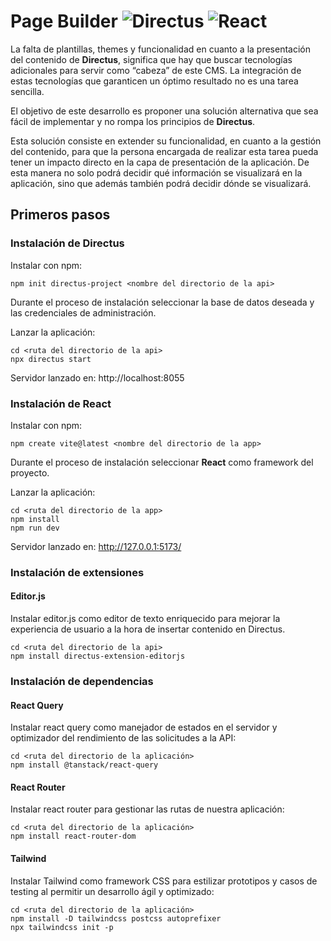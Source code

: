 # Page Builder ![Directus](https://img.shields.io/badge/directus-%2364f.svg?style=for-the-badge&logo=directus&logoColor=white) ![React](https://img.shields.io/badge/react-%2320232a.svg?style=for-the-badge&logo=react&logoColor=%2361DAFB)

La falta de plantillas, themes y funcionalidad en cuanto a la presentación del contenido de **Directus**, significa que hay que buscar tecnologías adicionales para servir como “cabeza” de este CMS. La integración de estas tecnologías que garanticen un óptimo resultado no es una tarea sencilla.

El objetivo de este desarrollo es proponer una solución alternativa que sea fácil de implementar y no rompa los principios de **Directus**.

Esta solución consiste en extender su funcionalidad, en cuanto a la gestión del contenido, para que la persona encargada de realizar esta tarea pueda tener un impacto directo en la capa de presentación de la aplicación. De esta manera no solo podrá decidir qué información se visualizará en la aplicación, sino que además también podrá decidir dónde se visualizará.

## Primeros pasos

### Instalación de Directus

Instalar con npm:

```console
npm init directus-project <nombre del directorio de la api>
```

Durante el proceso de instalación seleccionar la base de datos deseada y las credenciales de administración.

Lanzar la aplicación:

```console
cd <ruta del directorio de la api>
npx directus start
```

Servidor lanzado en: http://localhost:8055

### Instalación de React

Instalar con npm:

```console
npm create vite@latest <nombre del directorio de la app>
```

Durante el proceso de instalación seleccionar **React** como framework del proyecto.

Lanzar la aplicación:

```console
cd <ruta del directorio de la app>
npm install
npm run dev
```

Servidor lanzado en: http://127.0.0.1:5173/

### Instalación de extensiones

#### Editor.js

Instalar editor.js como editor de texto enriquecido para mejorar la experiencia de usuario a la hora de insertar contenido en Directus.

```console
cd <ruta del directorio de la api>
npm install directus-extension-editorjs
```

### Instalación de dependencias

#### React Query

Instalar react query como manejador de estados en el servidor y optimizador del rendimiento de las solicitudes a la API:

```console
cd <ruta del directorio de la aplicación>
npm install @tanstack/react-query
```

#### React Router

Instalar react router para gestionar las rutas de nuestra aplicación:

```console
cd <ruta del directorio de la aplicación>
npm install react-router-dom
```

#### Tailwind

Instalar Tailwind como framework CSS para estilizar prototipos y casos de testing al permitir un desarrollo ágil y optimizado:

```console
cd <ruta del directorio de la aplicación>
npm install -D tailwindcss postcss autoprefixer
npx tailwindcss init -p
```